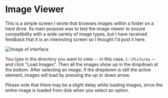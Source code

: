 # Image Viewer

This is a simple screen I wrote that browses images within a folder on a hard drive. Its main purpose was to test the image viewer to ensure compatibility with a wide variety of image types, but I have received feedback that it is an interesting screen so I thought I'd post it here.

![Image of interface](../../SCREENSHOTS/ImageViewer.png)

You type in the directory you want to view -- in this case, `C:\Pictures` -- and click "Load Images". Then all the images show up in the dropdown at the bottom. After selecting an image, if the dropdown is still the active element, images will load by pressing the up or down arrow.

Please note that there may be a slight delay while loading images, since the entire image is loaded from disk when you select an option.

